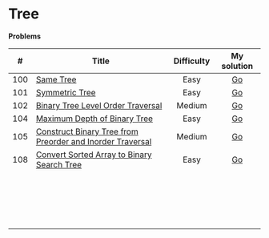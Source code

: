 # Tree



**Problems**

|  #   | Title                                                        | Difficulty |                         My solution                          |
| :--: | ------------------------------------------------------------ | :--------: | :----------------------------------------------------------: |
| 100  | [Same Tree](https://leetcode.com/problems/same-tree)         |    Easy    | [Go](https://github.com/Apollo4634/LeetCode/tree/master/src/tree/solution/SameTree_100.java) |
| 101  | [Symmetric Tree](https://leetcode.com/problems/symmetric-tree) |    Easy    | [Go](https://github.com/Apollo4634/LeetCode/tree/master/src/tree/solution/SymmetricTree_101.java) |
| 102  | [Binary Tree Level Order Traversal](https://leetcode.com/problems/binary-tree-level-order-traversal) |   Medium   | [Go](https://github.com/Apollo4634/LeetCode/tree/master/src/tree/solution/BinaryTreeLevelOrderTraversal_102.java) |
| 104  | [Maximum Depth of Binary Tree](https://leetcode.com/problems/maximum-depth-of-binary-tree) |    Easy    | [Go](https://github.com/Apollo4634/LeetCode/tree/master/src/tree/solution/MaximumDepthOfBinaryTree_104.java) |
| 105  | [Construct Binary Tree from Preorder and Inorder Traversal](https://leetcode.com/problems/construct-binary-tree-from-preorder-and-inorder-traversal) |   Medium   | [Go](https://github.com/Apollo4634/LeetCode/tree/master/src/tree/solution/ConstructBinaryTreeFromPreorderAndInorderTraversal_105.java) |
| 108  | [Convert Sorted Array to Binary Search Tree](https://leetcode.com/problems/convert-sorted-array-to-binary-search-tree) |    Easy    | [Go](https://github.com/Apollo4634/LeetCode/tree/master/src/tree/solution/ConvertSortedArrayToBinarySearchTree_108.java) |
|      |                                                              |            |                                                              |
|      |                                                              |            |                                                              |
|      |                                                              |            |                                                              |
|      |                                                              |            |                                                              |
|      |                                                              |            |                                                              |
|      |                                                              |            |                                                              |
|      |                                                              |            |                                                              |
|      |                                                              |            |                                                              |
|      |                                                              |            |                                                              |
|      |                                                              |            |                                                              |
|      |                                                              |            |                                                              |
|      |                                                              |            |                                                              |
|      |                                                              |            |                                                              |
|      |                                                              |            |                                                              |
|      |                                                              |            |                                                              |
|      |                                                              |            |                                                              |
|      |                                                              |            |                                                              |
|      |                                                              |            |                                                              |
|      |                                                              |            |                                                              |

